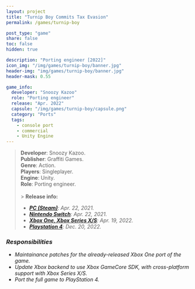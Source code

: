 ```yaml
---
layout: project
title: "Turnip Boy Commits Tax Evasion"
permalink: /games/turnip-boy

post_type: "game"
share: false
toc: false
hidden: true

description: "Porting engineer [2022]"
icon_img: "/img/games/turnip-boy/banner.jpg"
header-img: "img/games/turnip-boy/banner.jpg"
header-mask: 0.55

game_info:
  developer: "Snoozy Kazoo"
  role: "Porting engineer"
  release: "Apr. 2022"
  capsule: "/img/games/turnip-boy/capsule.png"
  category: "Ports"
  tags:
    - console port
    - commercial
    - Unity Engine
---
```


>**Developer**: Snoozy Kazoo.<br>
>**Publisher**: Graffiti Games.<br>
>**Genre**: Action.<br>
>**Players**: Singleplayer.<br>
>**Engine**: Unity.<br>
>**Role**: Porting engineer.<br>
><br>>
>**Release info:**
>- [<i class='fab fa-steam'/> **PC (Steam)**](https://store.steampowered.com/app/1205450/Turnip_Boy_Commits_Tax_Evasion/): Apr. 22, 2021.
>- [<i class='fa fa-gamepad'/> **Nintendo Switch**](https://www.nintendo.es/Juegos/Programas-descargables-Nintendo-Switch/Turnip-Boy-Commits-Tax-Evasion-1953004.html): Apr. 22, 2021.
>- [<i class='fab fa-xbox'/> **Xbox One, Xbox Series X/S**](https://www.xbox.com/en-US/games/store/turnip-boy-commits-tax-evasion/9n0t8v0r7mbc): Apr. 19, 2022.
>- [<i class='fab fa-playstation'/> **Playstation 4**](https://store.playstation.com/es-es/product/EP4955-CUSA35834_00-4752992942483318): Dec. 20, 2022.

### Responsibilities
 
 - Maintainance patches for the already-released Xbox One port of the game.
 - Update Xbox backend to use Xbox GameCore SDK, with cross-platform support with Xbox Series X/S.
 - Port the full game to PlayStation 4.
